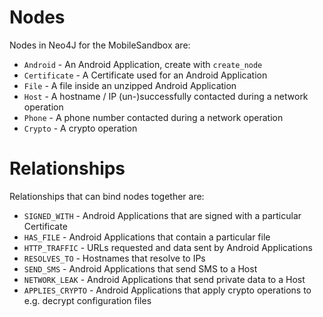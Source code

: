 # Nodes

Nodes in Neo4J for the MobileSandbox are:

* `Android` - An Android Application, create with `create_node`
* `Certificate` - A Certificate used for an Android Application
* `File` - A file inside an unzipped Android Application
* `Host` - A hostname / IP (un-)successfully contacted during a network operation
* `Phone` - A phone number contacted during a network operation
* `Crypto` - A crypto operation

# Relationships

Relationships that can bind nodes together are:

* `SIGNED_WITH` - Android Applications that are signed with a particular Certificate
* `HAS_FILE` - Android Applications that contain a particular file
* `HTTP_TRAFFIC` - URLs requested and data sent by Android Applications
* `RESOLVES_TO` - Hostnames that resolve to IPs
* `SEND_SMS` - Android Applications that send SMS to a Host
* `NETWORK_LEAK` - Android Applications that send private data to a Host
* `APPLIES_CRYPTO` - Android Applications that apply crypto operations to e.g. decrypt configuration files
